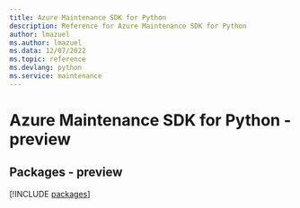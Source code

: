 ```yaml
---
title: Azure Maintenance SDK for Python
description: Reference for Azure Maintenance SDK for Python
author: lmazuel
ms.author: lmazuel
ms.data: 12/07/2022
ms.topic: reference
ms.devlang: python
ms.service: maintenance
---
```

# Azure Maintenance SDK for Python - preview
## Packages - preview
[!INCLUDE [packages](maintenance-index.md)]